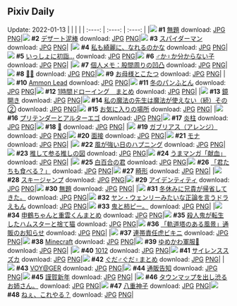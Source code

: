 ## Pixiv Daily
Update: 2022-01-13
|      |      |      |
| :----: | :----: | :----: |
|![](https://pixiv.microyu.workers.dev/c/240x480/img-master/img/2022/01/11/10/13/20/95453628_p0_master1200.jpg) **#1** [無題](https://www.pixiv.net/artworks/95453628) download: [JPG](https://pixiv.microyu.workers.dev/img-original/img/2022/01/11/10/13/20/95453628_p0.jpg) [PNG](https://pixiv.microyu.workers.dev/img-original/img/2022/01/11/10/13/20/95453628_p0.png)|![](https://pixiv.microyu.workers.dev/c/240x480/img-master/img/2022/01/11/06/00/02/95451555_p0_master1200.jpg) **#2** [デザート泥棒](https://www.pixiv.net/artworks/95451555) download: [JPG](https://pixiv.microyu.workers.dev/img-original/img/2022/01/11/06/00/02/95451555_p0.jpg) [PNG](https://pixiv.microyu.workers.dev/img-original/img/2022/01/11/06/00/02/95451555_p0.png)|![](https://pixiv.microyu.workers.dev/c/240x480/img-master/img/2022/01/11/00/00/02/95446436_p0_master1200.jpg) **#3** [スパイダーマン](https://www.pixiv.net/artworks/95446436) download: [JPG](https://pixiv.microyu.workers.dev/img-original/img/2022/01/11/00/00/02/95446436_p0.jpg) [PNG](https://pixiv.microyu.workers.dev/img-original/img/2022/01/11/00/00/02/95446436_p0.png)|
|![](https://pixiv.microyu.workers.dev/c/240x480/img-master/img/2022/01/11/00/00/11/95446530_p0_master1200.jpg) **#4** [私も綺麗に、なれるのかな](https://www.pixiv.net/artworks/95446530) download: [JPG](https://pixiv.microyu.workers.dev/img-original/img/2022/01/11/00/00/11/95446530_p0.jpg) [PNG](https://pixiv.microyu.workers.dev/img-original/img/2022/01/11/00/00/11/95446530_p0.png)|![](https://pixiv.microyu.workers.dev/c/240x480/img-master/img/2022/01/11/18/00/00/95459306_p0_master1200.jpg) **#5** [いっしょに初詣…](https://www.pixiv.net/artworks/95459306) download: [JPG](https://pixiv.microyu.workers.dev/img-original/img/2022/01/11/18/00/00/95459306_p0.jpg) [PNG](https://pixiv.microyu.workers.dev/img-original/img/2022/01/11/18/00/00/95459306_p0.png)|![](https://pixiv.microyu.workers.dev/c/240x480/img-master/img/2022/01/11/00/00/05/95446465_p0_master1200.jpg) **#6** [♂か♀か分からない子](https://www.pixiv.net/artworks/95446465) download: [JPG](https://pixiv.microyu.workers.dev/img-original/img/2022/01/11/00/00/05/95446465_p0.jpg) [PNG](https://pixiv.microyu.workers.dev/img-original/img/2022/01/11/00/00/05/95446465_p0.png)|
|![](https://pixiv.microyu.workers.dev/c/240x480/img-master/img/2022/01/11/09/00/01/95452993_p0_master1200.jpg) **#7** [個人メモ：股間周りの凹凸](https://www.pixiv.net/artworks/95452993) download: [JPG](https://pixiv.microyu.workers.dev/img-original/img/2022/01/11/09/00/01/95452993_p0.jpg) [PNG](https://pixiv.microyu.workers.dev/img-original/img/2022/01/11/09/00/01/95452993_p0.png)|![](https://pixiv.microyu.workers.dev/c/240x480/img-master/img/2022/01/11/00/28/35/95447502_p0_master1200.jpg) **#8** [🌸🐙](https://www.pixiv.net/artworks/95447502) download: [JPG](https://pixiv.microyu.workers.dev/img-original/img/2022/01/11/00/28/35/95447502_p0.jpg) [PNG](https://pixiv.microyu.workers.dev/img-original/img/2022/01/11/00/28/35/95447502_p0.png)|![](https://pixiv.microyu.workers.dev/c/240x480/img-master/img/2022/01/11/00/17/43/95447221_p0_master1200.jpg) **#9** [お母様とこたつ](https://www.pixiv.net/artworks/95447221) download: [JPG](https://pixiv.microyu.workers.dev/img-original/img/2022/01/11/00/17/43/95447221_p0.jpg) [PNG](https://pixiv.microyu.workers.dev/img-original/img/2022/01/11/00/17/43/95447221_p0.png)|
|![](https://pixiv.microyu.workers.dev/c/240x480/img-master/img/2022/01/11/00/00/04/95446452_p0_master1200.jpg) **#10** [Ammon Lead](https://www.pixiv.net/artworks/95446452) download: [JPG](https://pixiv.microyu.workers.dev/img-original/img/2022/01/11/00/00/04/95446452_p0.jpg) [PNG](https://pixiv.microyu.workers.dev/img-original/img/2022/01/11/00/00/04/95446452_p0.png)|![](https://pixiv.microyu.workers.dev/c/240x480/img-master/img/2022/01/12/07/30/00/95473067_p0_master1200.jpg) **#11** [冬のパンふとん](https://www.pixiv.net/artworks/95473067) download: [JPG](https://pixiv.microyu.workers.dev/img-original/img/2022/01/12/07/30/00/95473067_p0.jpg) [PNG](https://pixiv.microyu.workers.dev/img-original/img/2022/01/12/07/30/00/95473067_p0.png)|![](https://pixiv.microyu.workers.dev/c/240x480/img-master/img/2022/01/11/00/44/53/95447912_p0_master1200.jpg) **#12** [1時間ドローイング　まとめ](https://www.pixiv.net/artworks/95447912) download: [JPG](https://pixiv.microyu.workers.dev/img-original/img/2022/01/11/00/44/53/95447912_p0.jpg) [PNG](https://pixiv.microyu.workers.dev/img-original/img/2022/01/11/00/44/53/95447912_p0.png)|
|![](https://pixiv.microyu.workers.dev/c/240x480/img-master/img/2022/01/11/20/30/00/95462156_p0_master1200.jpg) **#13** [鏡開き](https://www.pixiv.net/artworks/95462156) download: [JPG](https://pixiv.microyu.workers.dev/img-original/img/2022/01/11/20/30/00/95462156_p0.jpg) [PNG](https://pixiv.microyu.workers.dev/img-original/img/2022/01/11/20/30/00/95462156_p0.png)|![](https://pixiv.microyu.workers.dev/c/240x480/img-master/img/2022/01/11/00/00/27/95446596_p0_master1200.jpg) **#14** [私の魔法の先生は魔法が使えない（続）その②](https://www.pixiv.net/artworks/95446596) download: [JPG](https://pixiv.microyu.workers.dev/img-original/img/2022/01/11/00/00/27/95446596_p0.jpg) [PNG](https://pixiv.microyu.workers.dev/img-original/img/2022/01/11/00/00/27/95446596_p0.png)|![](https://pixiv.microyu.workers.dev/c/240x480/img-master/img/2022/01/11/00/00/01/95446418_p0_master1200.jpg) **#15** [お気に入りの場所](https://www.pixiv.net/artworks/95446418) download: [JPG](https://pixiv.microyu.workers.dev/img-original/img/2022/01/11/00/00/01/95446418_p0.jpg) [PNG](https://pixiv.microyu.workers.dev/img-original/img/2022/01/11/00/00/01/95446418_p0.png)|
|![](https://pixiv.microyu.workers.dev/c/240x480/img-master/img/2022/01/12/07/40/34/95473141_p0_master1200.jpg) **#16** [プリテンダーとアルターエゴ](https://www.pixiv.net/artworks/95473141) download: [JPG](https://pixiv.microyu.workers.dev/img-original/img/2022/01/12/07/40/34/95473141_p0.jpg) [PNG](https://pixiv.microyu.workers.dev/img-original/img/2022/01/12/07/40/34/95473141_p0.png)|![](https://pixiv.microyu.workers.dev/c/240x480/img-master/img/2022/01/11/01/34/06/95448907_p0_master1200.jpg) **#17** [炎柱](https://www.pixiv.net/artworks/95448907) download: [JPG](https://pixiv.microyu.workers.dev/img-original/img/2022/01/11/01/34/06/95448907_p0.jpg) [PNG](https://pixiv.microyu.workers.dev/img-original/img/2022/01/11/01/34/06/95448907_p0.png)|![](https://pixiv.microyu.workers.dev/c/240x480/img-master/img/2022/01/11/00/00/08/95446492_p0_master1200.jpg) **#18** [🎀](https://www.pixiv.net/artworks/95446492) download: [JPG](https://pixiv.microyu.workers.dev/img-original/img/2022/01/11/00/00/08/95446492_p0.jpg) [PNG](https://pixiv.microyu.workers.dev/img-original/img/2022/01/11/00/00/08/95446492_p0.png)|
|![](https://pixiv.microyu.workers.dev/c/240x480/img-master/img/2022/01/12/00/00/20/95467702_p0_master1200.jpg) **#19** [ガブリアス（アレンジ）](https://www.pixiv.net/artworks/95467702) download: [JPG](https://pixiv.microyu.workers.dev/img-original/img/2022/01/12/00/00/20/95467702_p0.jpg) [PNG](https://pixiv.microyu.workers.dev/img-original/img/2022/01/12/00/00/20/95467702_p0.png)|![](https://pixiv.microyu.workers.dev/c/240x480/img-master/img/2022/01/11/19/56/52/95461459_p0_master1200.jpg) **#20** [面接](https://www.pixiv.net/artworks/95461459) download: [JPG](https://pixiv.microyu.workers.dev/img-original/img/2022/01/11/19/56/52/95461459_p0.jpg) [PNG](https://pixiv.microyu.workers.dev/img-original/img/2022/01/11/19/56/52/95461459_p0.png)|![](https://pixiv.microyu.workers.dev/c/240x480/img-master/img/2022/01/11/13/59/09/95456073_p0_master1200.jpg) **#21** [モナ](https://www.pixiv.net/artworks/95456073) download: [JPG](https://pixiv.microyu.workers.dev/img-original/img/2022/01/11/13/59/09/95456073_p0.jpg) [PNG](https://pixiv.microyu.workers.dev/img-original/img/2022/01/11/13/59/09/95456073_p0.png)|
|![](https://pixiv.microyu.workers.dev/c/240x480/img-master/img/2022/01/11/00/29/35/95447530_p0_master1200.jpg) **#22** [風が強い日のハプニング](https://www.pixiv.net/artworks/95447530) download: [JPG](https://pixiv.microyu.workers.dev/img-original/img/2022/01/11/00/29/35/95447530_p0.jpg) [PNG](https://pixiv.microyu.workers.dev/img-original/img/2022/01/11/00/29/35/95447530_p0.png)|![](https://pixiv.microyu.workers.dev/c/240x480/img-master/img/2022/01/11/00/00/11/95446523_p0_master1200.jpg) **#23** [推して参る推しの図](https://www.pixiv.net/artworks/95446523) download: [JPG](https://pixiv.microyu.workers.dev/img-original/img/2022/01/11/00/00/11/95446523_p0.jpg) [PNG](https://pixiv.microyu.workers.dev/img-original/img/2022/01/11/00/00/11/95446523_p0.png)|![](https://pixiv.microyu.workers.dev/c/240x480/img-master/img/2022/01/11/13/35/25/95455838_p0_master1200.jpg) **#24** [うまマンガ「献血」](https://www.pixiv.net/artworks/95455838) download: [JPG](https://pixiv.microyu.workers.dev/img-original/img/2022/01/11/13/35/25/95455838_p0.jpg) [PNG](https://pixiv.microyu.workers.dev/img-original/img/2022/01/11/13/35/25/95455838_p0.png)|
|![](https://pixiv.microyu.workers.dev/c/240x480/img-master/img/2022/01/11/22/59/17/95465964_p0_master1200.jpg) **#25** [白百合の君](https://www.pixiv.net/artworks/95465964) download: [JPG](https://pixiv.microyu.workers.dev/img-original/img/2022/01/11/22/59/17/95465964_p0.jpg) [PNG](https://pixiv.microyu.workers.dev/img-original/img/2022/01/11/22/59/17/95465964_p0.png)|![](https://pixiv.microyu.workers.dev/c/240x480/img-master/img/2022/01/12/19/04/26/95480512_p0_master1200.jpg) **#26** [「君たちも食べる？」](https://www.pixiv.net/artworks/95480512) download: [JPG](https://pixiv.microyu.workers.dev/img-original/img/2022/01/12/19/04/26/95480512_p0.jpg) [PNG](https://pixiv.microyu.workers.dev/img-original/img/2022/01/12/19/04/26/95480512_p0.png)|![](https://pixiv.microyu.workers.dev/c/240x480/img-master/img/2022/01/12/20/00/51/95481877_p0_master1200.jpg) **#27** [畸形](https://www.pixiv.net/artworks/95481877) download: [JPG](https://pixiv.microyu.workers.dev/img-original/img/2022/01/12/20/00/51/95481877_p0.jpg) [PNG](https://pixiv.microyu.workers.dev/img-original/img/2022/01/12/20/00/51/95481877_p0.png)|
|![](https://pixiv.microyu.workers.dev/c/240x480/img-master/img/2022/01/12/22/43/11/95485788_p0_master1200.jpg) **#28** [スキージャンプ](https://www.pixiv.net/artworks/95485788) download: [JPG](https://pixiv.microyu.workers.dev/img-original/img/2022/01/12/22/43/11/95485788_p0.jpg) [PNG](https://pixiv.microyu.workers.dev/img-original/img/2022/01/12/22/43/11/95485788_p0.png)|![](https://pixiv.microyu.workers.dev/c/240x480/img-master/img/2022/01/11/00/05/14/95446823_p0_master1200.jpg) **#29** [アイデンティティ](https://www.pixiv.net/artworks/95446823) download: [JPG](https://pixiv.microyu.workers.dev/img-original/img/2022/01/11/00/05/14/95446823_p0.jpg) [PNG](https://pixiv.microyu.workers.dev/img-original/img/2022/01/11/00/05/14/95446823_p0.png)|![](https://pixiv.microyu.workers.dev/c/240x480/img-master/img/2022/01/12/18/19/56/95480034_p0_master1200.jpg) **#30** [無題](https://www.pixiv.net/artworks/95480034) download: [JPG](https://pixiv.microyu.workers.dev/img-original/img/2022/01/12/18/19/56/95480034_p0.jpg) [PNG](https://pixiv.microyu.workers.dev/img-original/img/2022/01/12/18/19/56/95480034_p0.png)|
|![](https://pixiv.microyu.workers.dev/c/240x480/img-master/img/2022/01/11/00/03/43/95446750_p0_master1200.jpg) **#31** [冬休みに兄貴が帰省してきた。](https://www.pixiv.net/artworks/95446750) download: [JPG](https://pixiv.microyu.workers.dev/img-original/img/2022/01/11/00/03/43/95446750_p0.jpg) [PNG](https://pixiv.microyu.workers.dev/img-original/img/2022/01/11/00/03/43/95446750_p0.png)|![](https://pixiv.microyu.workers.dev/c/240x480/img-master/img/2022/01/11/19/11/26/95460653_p0_master1200.jpg) **#32** [ヤン・ウェンリーみたいな正論を言うドラえもん](https://www.pixiv.net/artworks/95460653) download: [JPG](https://pixiv.microyu.workers.dev/img-original/img/2022/01/11/19/11/26/95460653_p0.jpg) [PNG](https://pixiv.microyu.workers.dev/img-original/img/2022/01/11/19/11/26/95460653_p0.png)|![](https://pixiv.microyu.workers.dev/c/240x480/img-master/img/2022/01/12/00/21/22/95468420_p0_master1200.jpg) **#33** [鬼と柿ピー。](https://www.pixiv.net/artworks/95468420) download: [JPG](https://pixiv.microyu.workers.dev/img-original/img/2022/01/12/00/21/22/95468420_p0.jpg) [PNG](https://pixiv.microyu.workers.dev/img-original/img/2022/01/12/00/21/22/95468420_p0.png)|
|![](https://pixiv.microyu.workers.dev/c/240x480/img-master/img/2022/01/11/00/40/33/95447811_p0_master1200.jpg) **#34** [申鶴ちゃんと重雲くんまとめ](https://www.pixiv.net/artworks/95447811) download: [JPG](https://pixiv.microyu.workers.dev/img-original/img/2022/01/11/00/40/33/95447811_p0.jpg) [PNG](https://pixiv.microyu.workers.dev/img-original/img/2022/01/11/00/40/33/95447811_p0.png)|![](https://pixiv.microyu.workers.dev/c/240x480/img-master/img/2022/01/11/08/41/45/95452829_p0_master1200.jpg) **#35** [殺人鬼が転生したハムスターと捨て猫](https://www.pixiv.net/artworks/95452829) download: [JPG](https://pixiv.microyu.workers.dev/img-original/img/2022/01/11/08/41/45/95452829_p0.jpg) [PNG](https://pixiv.microyu.workers.dev/img-original/img/2022/01/11/08/41/45/95452829_p0.png)|![](https://pixiv.microyu.workers.dev/c/240x480/img-master/img/2022/01/11/19/21/11/95460822_p0_master1200.jpg) **#36** [「軌道塔のある風景」通販のお知らせ](https://www.pixiv.net/artworks/95460822) download: [JPG](https://pixiv.microyu.workers.dev/img-original/img/2022/01/11/19/21/11/95460822_p0.jpg) [PNG](https://pixiv.microyu.workers.dev/img-original/img/2022/01/11/19/21/11/95460822_p0.png)|
|![](https://pixiv.microyu.workers.dev/c/240x480/img-master/img/2022/01/11/02/31/09/95449862_p0_master1200.jpg) **#37** [連帯責任虎ビキニ](https://www.pixiv.net/artworks/95449862) download: [JPG](https://pixiv.microyu.workers.dev/img-original/img/2022/01/11/02/31/09/95449862_p0.jpg) [PNG](https://pixiv.microyu.workers.dev/img-original/img/2022/01/11/02/31/09/95449862_p0.png)|![](https://pixiv.microyu.workers.dev/c/240x480/img-master/img/2022/01/11/01/49/17/95449182_p0_master1200.jpg) **#38** [Minecraft](https://www.pixiv.net/artworks/95449182) download: [JPG](https://pixiv.microyu.workers.dev/img-original/img/2022/01/11/01/49/17/95449182_p0.jpg) [PNG](https://pixiv.microyu.workers.dev/img-original/img/2022/01/11/01/49/17/95449182_p0.png)|![](https://pixiv.microyu.workers.dev/c/240x480/img-master/img/2022/01/11/08/25/50/95452674_p0_master1200.jpg) **#39** [ゆめかわ軍服🌈](https://www.pixiv.net/artworks/95452674) download: [JPG](https://pixiv.microyu.workers.dev/img-original/img/2022/01/11/08/25/50/95452674_p0.jpg) [PNG](https://pixiv.microyu.workers.dev/img-original/img/2022/01/11/08/25/50/95452674_p0.png)|
|![](https://pixiv.microyu.workers.dev/c/240x480/img-master/img/2022/01/12/00/43/06/95468912_p0_master1200.jpg) **#40** [1012](https://www.pixiv.net/artworks/95468912) download: [JPG](https://pixiv.microyu.workers.dev/img-original/img/2022/01/12/00/43/06/95468912_p0.jpg) [PNG](https://pixiv.microyu.workers.dev/img-original/img/2022/01/12/00/43/06/95468912_p0.png)|![](https://pixiv.microyu.workers.dev/c/240x480/img-master/img/2022/01/12/00/00/10/95467654_p0_master1200.jpg) **#41** [サイレンススズカ](https://www.pixiv.net/artworks/95467654) download: [JPG](https://pixiv.microyu.workers.dev/img-original/img/2022/01/12/00/00/10/95467654_p0.jpg) [PNG](https://pixiv.microyu.workers.dev/img-original/img/2022/01/12/00/00/10/95467654_p0.png)|![](https://pixiv.microyu.workers.dev/c/240x480/img-master/img/2022/01/11/16/46/19/95458110_p0_master1200.jpg) **#42** [ぐだ♂ぐだ♀まとめ](https://www.pixiv.net/artworks/95458110) download: [JPG](https://pixiv.microyu.workers.dev/img-original/img/2022/01/11/16/46/19/95458110_p0.jpg) [PNG](https://pixiv.microyu.workers.dev/img-original/img/2022/01/11/16/46/19/95458110_p0.png)|
|![](https://pixiv.microyu.workers.dev/c/240x480/img-master/img/2022/01/11/01/18/22/95448621_p0_master1200.jpg) **#43** [VOY@GER](https://www.pixiv.net/artworks/95448621) download: [JPG](https://pixiv.microyu.workers.dev/img-original/img/2022/01/11/01/18/22/95448621_p0.jpg) [PNG](https://pixiv.microyu.workers.dev/img-original/img/2022/01/11/01/18/22/95448621_p0.png)|![](https://pixiv.microyu.workers.dev/c/240x480/img-master/img/2022/01/11/22/07/44/95464582_p0_master1200.jpg) **#44** [通販告知](https://www.pixiv.net/artworks/95464582) download: [JPG](https://pixiv.microyu.workers.dev/img-original/img/2022/01/11/22/07/44/95464582_p0.jpg) [PNG](https://pixiv.microyu.workers.dev/img-original/img/2022/01/11/22/07/44/95464582_p0.png)|![](https://pixiv.microyu.workers.dev/c/240x480/img-master/img/2022/01/11/00/00/05/95446460_p0_master1200.jpg) **#45** [謹賀新年](https://www.pixiv.net/artworks/95446460) download: [JPG](https://pixiv.microyu.workers.dev/img-original/img/2022/01/11/00/00/05/95446460_p0.jpg) [PNG](https://pixiv.microyu.workers.dev/img-original/img/2022/01/11/00/00/05/95446460_p0.png)|
|![](https://pixiv.microyu.workers.dev/c/240x480/img-master/img/2022/01/11/00/46/44/95447941_p0_master1200.jpg) **#46** [タウンマップを出し渋るお姉さん。](https://www.pixiv.net/artworks/95447941) download: [JPG](https://pixiv.microyu.workers.dev/img-original/img/2022/01/11/00/46/44/95447941_p0.jpg) [PNG](https://pixiv.microyu.workers.dev/img-original/img/2022/01/11/00/46/44/95447941_p0.png)|![](https://pixiv.microyu.workers.dev/c/240x480/img-master/img/2022/01/11/03/33/46/95450500_p0_master1200.jpg) **#47** [八重神子](https://www.pixiv.net/artworks/95450500) download: [JPG](https://pixiv.microyu.workers.dev/img-original/img/2022/01/11/03/33/46/95450500_p0.jpg) [PNG](https://pixiv.microyu.workers.dev/img-original/img/2022/01/11/03/33/46/95450500_p0.png)|![](https://pixiv.microyu.workers.dev/c/240x480/img-master/img/2022/01/11/00/00/02/95446433_p0_master1200.jpg) **#48** [ねぇ、これやる？](https://www.pixiv.net/artworks/95446433) download: [JPG](https://pixiv.microyu.workers.dev/img-original/img/2022/01/11/00/00/02/95446433_p0.jpg) [PNG](https://pixiv.microyu.workers.dev/img-original/img/2022/01/11/00/00/02/95446433_p0.png)|
